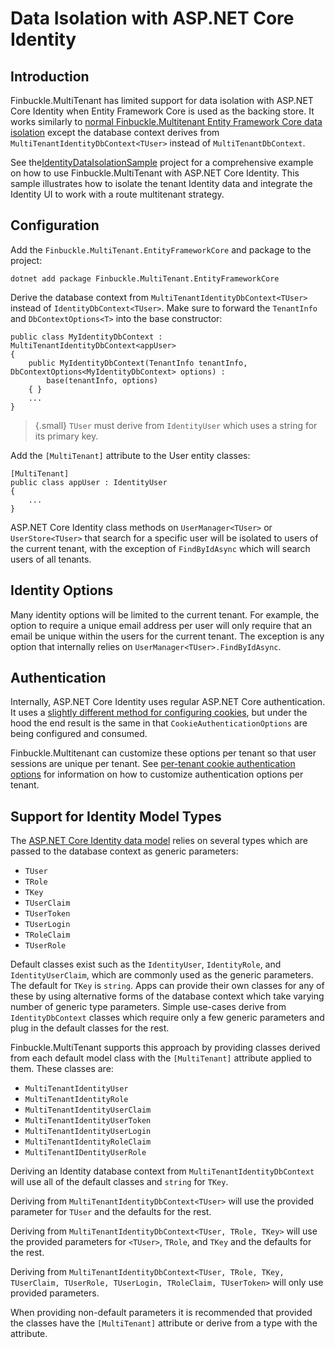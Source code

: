 # Data Isolation with ASP.NET Core Identity

## Introduction

Finbuckle.MultiTenant has limited support for data isolation with ASP.NET Core Identity when Entity Framework Core is used as the backing store. It works similarly to [normal Finbuckle.Multitenant Entity Framework Core data isolation](EFCore) except the database context derives from `MultiTenantIdentityDbContext<TUser>` instead of `MultiTenantDbContext`.

See the[IdentityDataIsolationSample](https://github.com/Finbuckle/Finbuckle.MultiTenant/tree/master/samples/IdentityDataIsolationSample) project for a comprehensive example on how to use Finbuckle.MultiTenant with ASP.NET Core Identity. This sample illustrates how to isolate the tenant Identity data and integrate the Identity UI to work with a route multitenant strategy.

## Configuration
Add the `Finbuckle.MultiTenant.EntityFrameworkCore` and package to the project:
```{.bash}
dotnet add package Finbuckle.MultiTenant.EntityFrameworkCore
```

Derive the database context from `MultiTenantIdentityDbContext<TUser>` instead of `IdentityDbContext<TUser>`. Make sure to forward the `TenantInfo` and `DbContextOptions<T>` into the base constructor:

```
public class MyIdentityDbContext : MultiTenantIdentityDbContext<appUser>
{
    public MyIdentityDbContext(TenantInfo tenantInfo, DbContextOptions<MyIdentityDbContext> options) :
        base(tenantInfo, options)
    { }
    ...
}
```

>{.small} `TUser` must derive from `IdentityUser` which uses a string for its primary key.

Add the `[MultiTenant]` attribute to the User entity classes:

```
[MultiTenant]
public class appUser : IdentityUser
{
    ...
}
```

ASP.NET Core Identity class methods on `UserManager<TUser>` or `UserStore<TUser>` that search for a specific user will be isolated to users of the current tenant, with the exception of `FindByIdAsync` which will search users of all tenants.

## Identity Options

Many identity options will be limited to the current tenant. For example, the option to require a unique email address per user will only require that an email be unique within the users for the current tenant. The exception is any option that internally relies on `UserManager<TUser>.FindByIdAsync`.

## Authentication
Internally, ASP.NET Core Identity uses regular ASP.NET Core authentication. It uses a [slightly different method for configuring cookies](https://docs.microsoft.com/en-us/aspnet/core/security/authentication/identity-configuration), but under the hood the end result is the same in that `CookieAuthenticationOptions` are being configured and consumed.

Finbuckle.Multitenant can customize these options per tenant so that user sessions are unique per tenant. See [per-tenant cookie authentication options](Authentication#cookie-authentication-options) for information on how to customize authentication options per tenant.

## Support for Identity Model Types
The [ASP.NET Core Identity data model](https://docs.microsoft.com/en-us/aspnet/core/security/authentication/customize-identity-model?view=aspnetcore-2.2#the-identity-model) relies on several types which are passed to the database context as generic parameters: 
- `TUser`
- `TRole`
- `TKey`
- `TUserClaim`
- `TUserToken`
- `TUserLogin`
- `TRoleClaim`
- `TUserRole`

Default classes exist such as the `IdentityUser`, `IdentityRole`, and `IdentityUserClaim`, which are commonly used as the generic parameters. The default for `TKey` is `string`. Apps can provide their own classes for any of these by using alternative forms of the database context which take varying number of generic type parameters. Simple use-cases derive from `IdentityDbContext` classes which require only a few generic parameters and plug in the default classes for the rest.

Finbuckle.MultiTenant supports this approach by providing classes derived from each default model class with the `[MultiTenant]` attribute applied to them. These classes are:
- `MultiTenantIdentityUser`
- `MultiTenantIdentityRole`
- `MultiTenantIdentityUserClaim`
- `MultiTenantIdentityUserToken`
- `MultiTenantIdentityUserLogin`
- `MultiTenantIdentityRoleClaim`
- `MultiTenantIDentityUserRole`

Deriving an Identity database context from `MultiTenantIdentityDbContext` will use all of the default classes and `string` for `TKey`.

Deriving from `MultiTenantIdentityDbContext<TUser>` will use the provided parameter for `TUser` and the defaults for the rest.

Deriving from `MultiTenantIdentityDbContext<TUser, TRole, TKey>` will use the provided parameters for `<TUser>`, `TRole`, and `TKey` and the defaults for the rest.

Deriving from `MultiTenantIdentityDbContext<TUser, TRole, TKey, TUserClaim, TUserRole, TUserLogin, TRoleClaim, TUserToken>` will only use provided parameters.

When providing non-default parameters it is recommended that provided the classes have the `[MultiTenant]` attribute or derive from a type with the attribute.

